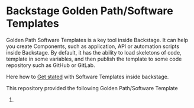 # Backstage Golden Path/Software Templates

Golden Path Software Templates is a key tool inside Backstage. It can help you create Components, such as application, API or automation scripts inside Backstage.  By default, it has the ability to load skeletons of code, template in some variables, and then publish the template to some code repository such as GitHub or GitLab.

Here how to [Get stated](https://backstage.io/docs/features/software-templates/) with Software  Templates inside backstage.

This repository provided the following Golden Path/Software Template

1. 
